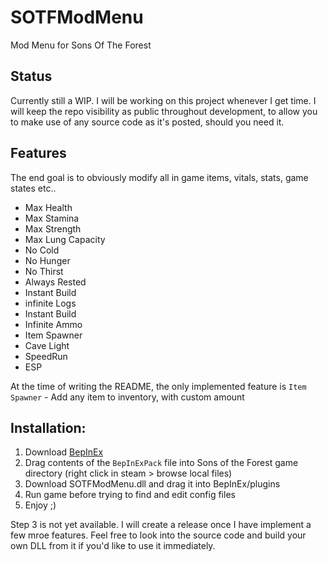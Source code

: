 # SOTFModMenu
Mod Menu for Sons Of The Forest

## Status
Currently still a WIP. I will be working on this project whenever I get time. I will keep the repo visibility as public throughout development, to allow you to make use of any source code as it's posted, should you need it.

## Features
The end goal is to obviously modify all in game items, vitals, stats, game states etc..

* Max Health
* Max Stamina
* Max Strength
* Max Lung Capacity
* No Cold
* No Hunger
* No Thirst
* Always Rested
* Instant Build
* infinite Logs
* Instant Build
* Infinite Ammo
* Item Spawner
* Cave Light
* SpeedRun
* ESP

At the time of writing the README, the only implemented feature is `Item Spawner` - Add any item to inventory, with custom amount

## Installation:

1. Download [BepInEx](https://thunderstore.io/c/sons-of-the-forest/p/BepInEx/BepInExPack_IL2CPP/)
2. Drag contents of the `BepInExPack` file into Sons of the Forest game directory (right click in steam > browse local files)
3. Download SOTFModMenu.dll and drag it into BepInEx/plugins
4. Run game before trying to find and edit config files
4. Enjoy ;)

Step 3 is not yet available. I will create a release once I have implement a few mroe features. Feel free to look into the source code and build your own DLL from it if you'd like to use it immediately.

